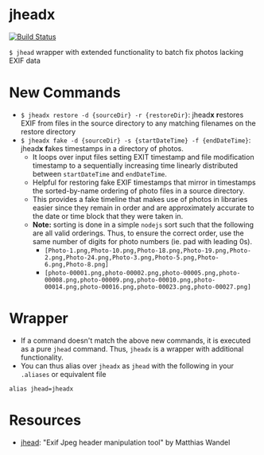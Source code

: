 # jheadx

[![Build Status](https://travis-ci.com/adrw/jheadx.svg?branch=master)](https://travis-ci.org/adrw/jheadx)

`$ jhead` wrapper with extended functionality to batch fix photos lacking EXIF data

# New Commands

- `$ jheadx restore -d {sourceDir} -r {restoreDir}`: jhead**x** **r**estores EXIF from files in the source directory to any matching filenames on the restore directory
- `$ jheadx fake -d {sourceDir} -s {startDateTime} -f {endDateTime}`: jhead**x** **f**akes timestamps in a directory of photos.
  - It loops over input files setting EXIT timestamp and file modification timestamp to a sequentially increasing time linearly distributed between `startDateTime` and `endDateTime`.
  - Helpful for restoring fake EXIF timestamps that mirror in timestamps the sorted-by-name ordering of photo files in a source directory.
  - This provides a fake timeline that makes use of photos in libraries easier since they remain in order and are approximately accurate to the date or time block that they were taken in.
  - **Note:** sorting is done in a simple `nodejs` sort such that the following are all valid orderings. Thus, to ensure the correct order, use the same number of digits for photo numbers (ie. pad with leading 0s).
    - `[Photo-1.png,Photo-10.png,Photo-18.png,Photo-19.png,Photo-2.png,Photo-24.png,Photo-3.png,Photo-5.png,Photo-6.png,Photo-8.png]`
    - `[photo-00001.png,photo-00002.png,photo-00005.png,photo-00008.png,photo-00009.png,photo-00010.png,photo-00014.png,photo-00016.png,photo-00023.png,photo-00027.png]`

# Wrapper

- If a command doesn't match the above new commands, it is executed as a pure `jhead` command. Thus, `jheadx` is a wrapper with additional functionality.
- You can thus alias over `jheadx` as `jhead` with the following in your `.aliases` or equivalent file

```
alias jhead=jheadx
```

# Resources

- [jhead](http://www.sentex.net/~mwandel/jhead/): "Exif Jpeg header manipulation tool" by Matthias Wandel

